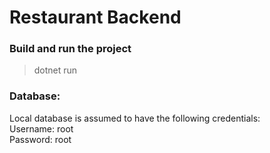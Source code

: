 # Restaurant Backend
### Build and run the project
> dotnet run
### Database:
Local database is assumed to have the following credentials:\
Username: root\
Password: root
